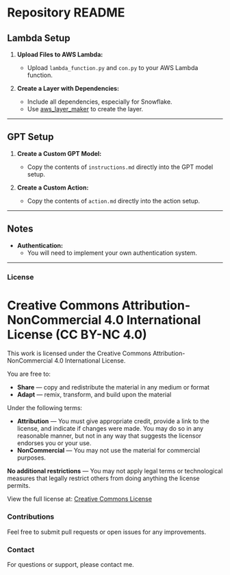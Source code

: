 # Repository README

## Lambda Setup

1. **Upload Files to AWS Lambda:**

   - Upload `lambda_function.py` and `con.py` to your AWS Lambda function.

2. **Create a Layer with Dependencies:**

   - Include all dependencies, especially for Snowflake.
   - Use [aws_layer_maker](https://github.com/2yan/aws_layer_maker) to create the layer.

---

## GPT Setup

1. **Create a Custom GPT Model:**

   - Copy the contents of `instructions.md` directly into the GPT model setup.

2. **Create a Custom Action:**

   - Copy the contents of `action.md` directly into the action setup.

---

## Notes

- **Authentication:**
  - You will need to implement your own authentication system.

---

### License
# Creative Commons Attribution-NonCommercial 4.0 International License (CC BY-NC 4.0)

This work is licensed under the Creative Commons Attribution-NonCommercial 4.0 International License. 

You are free to:  
- **Share** — copy and redistribute the material in any medium or format  
- **Adapt** — remix, transform, and build upon the material  

Under the following terms:  
- **Attribution** — You must give appropriate credit, provide a link to the license, and indicate if changes were made. You may do so in any reasonable manner, but not in any way that suggests the licensor endorses you or your use.  
- **NonCommercial** — You may not use the material for commercial purposes.

**No additional restrictions** — You may not apply legal terms or technological measures that legally restrict others from doing anything the license permits.

View the full license at: [Creative Commons License](https://creativecommons.org/licenses/by-nc/4.0/)


### Contributions

Feel free to submit pull requests or open issues for any improvements.

### Contact

For questions or support, please contact me. 
